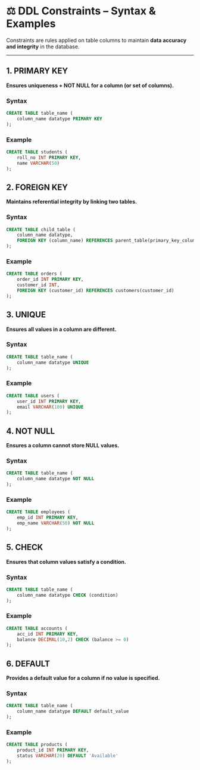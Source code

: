 # ⚖️ DDL Constraints – Syntax & Examples

Constraints are rules applied on table columns to maintain **data accuracy and integrity** in the database.

---

## 1. PRIMARY KEY
**Ensures uniqueness + NOT NULL for a column (or set of columns).**

### Syntax
```sql
CREATE TABLE table_name (
    column_name datatype PRIMARY KEY
);
```
### Example
```sql
CREATE TABLE students (
    roll_no INT PRIMARY KEY,
    name VARCHAR(50)
);
```
## 2. FOREIGN KEY
**Maintains referential integrity by linking two tables.**
### Syntax
```sql
CREATE TABLE child_table (
    column_name datatype,
    FOREIGN KEY (column_name) REFERENCES parent_table(primary_key_column)
);

```
### Example
```sql
CREATE TABLE orders (
    order_id INT PRIMARY KEY,
    customer_id INT,
    FOREIGN KEY (customer_id) REFERENCES customers(customer_id)
);

```
## 3. UNIQUE
**Ensures all values in a column are different.**

### Syntax
```sql
CREATE TABLE table_name (
    column_name datatype UNIQUE
);
```
### Example
```sql
CREATE TABLE users (
    user_id INT PRIMARY KEY,
    email VARCHAR(100) UNIQUE
);
```
## 4. NOT NULL
**Ensures a column cannot store NULL values.**

### Syntax
```sql
CREATE TABLE table_name (
    column_name datatype NOT NULL
);

```
### Example
```sql
CREATE TABLE employees (
    emp_id INT PRIMARY KEY,
    emp_name VARCHAR(50) NOT NULL
);

```

## 5. CHECK
**Ensures that column values satisfy a condition.**

### Syntax
```sql
CREATE TABLE table_name (
    column_name datatype CHECK (condition)
);


```
### Example
```sql
CREATE TABLE accounts (
    acc_id INT PRIMARY KEY,
    balance DECIMAL(10,2) CHECK (balance >= 0)
);


```


## 6. DEFAULT
**Provides a default value for a column if no value is specified.**

### Syntax
```sql
CREATE TABLE table_name (
    column_name datatype DEFAULT default_value
);

```
### Example
```sql
CREATE TABLE products (
    product_id INT PRIMARY KEY,
    status VARCHAR(20) DEFAULT 'Available'
);

```


